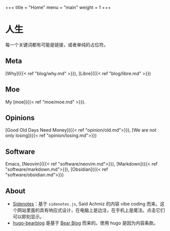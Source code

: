 +++
title = "Home"
menu = "main"
weight = 1
+++

# 人生

每一个关键词都有可能是链接，或者单纯的占位符。

## Meta

[Why]({{< ref "blog/why.md" >}}), [Libre]({{< ref "blog/libre.md" >}})

## Moe

My [moe]({{< ref "moe/moe.md" >}}).

## Opinions

[Good Old Days Need Money]({{< ref "opinion/old.md">}}), [We are not only losing]({{< ref "opinion/losing.md">}})

## Software

Emacs, [Neovim]({{< ref "software/neovim.md">}}), [Markdown]({{< ref "software/markdown.md">}}), [Obsidian]({{< ref "software/obsidian.md">}})

## About

- [Sidenotes](https://gwern.net/sidenote)：基于 `sidenotes.js`, Said Achmiz 的内容 vibe coding 而来。这个网站里面的具有响应式设计，在电脑上是边注，在手机上是尾注。点击它们可以即刻显示。
- [hugo-bearblog](https://github.com/janraasch/hugo-bearblog) 是基于 [Bear Blog](https://bearblog.dev/) 而来的。使用 hugo 是因为内容条款。